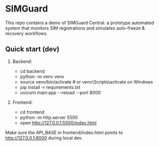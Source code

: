 # SIMGuard 

This repo contains a demo of SIMGuard Central: a prototype automated system that monitors SIM registrations and simulates auto-freeze & recovery workflows.

## Quick start (dev)
1. Backend:
   - cd backend
   - python -m venv venv
   - source venv/bin/activate  # or venv\Scripts\activate on Windows
   - pip install -r requirements.txt
   - uvicorn main:app --reload --port 8000

2. Frontend:
   - cd frontend
   - python -m http.server 5500
   - open http://127.0.0.1:5500/index.html

Make sure the API_BASE in frontend/index.html points to http://127.0.0.1:8000 during local dev.
